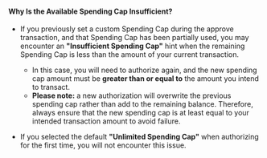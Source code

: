 #### **Why Is the Available Spending Cap Insufficient?**

* If you previously set a custom Spending Cap during the approve transaction, and that Spending Cap has been partially used, you may encounter an **"Insufficient Spending Cap"** hint when the remaining Spending Cap is less than the amount of your current transaction.
    * In this case, you will need to authorize again, and the new spending cap amount must be **greater than or equal to** the amount you intend to transact.
    * **Please note:** a new authorization will overwrite the previous spending cap rather than add to the remaining balance. Therefore, always ensure that the new spending cap is at least equal to your intended transaction amount to avoid failure.

* If you selected the default **"Unlimited Spending Cap"** when authorizing for the first time, you will not encounter this issue.
